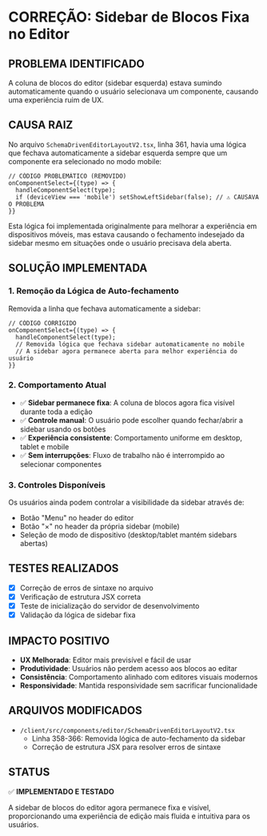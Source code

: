 # CORREÇÃO: Sidebar de Blocos Fixa no Editor

## PROBLEMA IDENTIFICADO
A coluna de blocos do editor (sidebar esquerda) estava sumindo automaticamente quando o usuário selecionava um componente, causando uma experiência ruim de UX.

## CAUSA RAIZ
No arquivo `SchemaDrivenEditorLayoutV2.tsx`, linha 361, havia uma lógica que fechava automaticamente a sidebar esquerda sempre que um componente era selecionado no modo mobile:

```tsx
// CÓDIGO PROBLEMÁTICO (REMOVIDO)
onComponentSelect={(type) => {
  handleComponentSelect(type);
  if (deviceView === 'mobile') setShowLeftSidebar(false); // ⚠️ CAUSAVA O PROBLEMA
}}
```

Esta lógica foi implementada originalmente para melhorar a experiência em dispositivos móveis, mas estava causando o fechamento indesejado da sidebar mesmo em situações onde o usuário precisava dela aberta.

## SOLUÇÃO IMPLEMENTADA

### 1. Remoção da Lógica de Auto-fechamento
Removida a linha que fechava automaticamente a sidebar:

```tsx
// CÓDIGO CORRIGIDO
onComponentSelect={(type) => {
  handleComponentSelect(type);
  // Removida lógica que fechava sidebar automaticamente no mobile
  // A sidebar agora permanece aberta para melhor experiência do usuário
}}
```

### 2. Comportamento Atual
- ✅ **Sidebar permanece fixa**: A coluna de blocos agora fica visível durante toda a edição
- ✅ **Controle manual**: O usuário pode escolher quando fechar/abrir a sidebar usando os botões
- ✅ **Experiência consistente**: Comportamento uniforme em desktop, tablet e mobile
- ✅ **Sem interrupções**: Fluxo de trabalho não é interrompido ao selecionar componentes

### 3. Controles Disponíveis
Os usuários ainda podem controlar a visibilidade da sidebar através de:
- Botão "Menu" no header do editor
- Botão "×" no header da própria sidebar (mobile)
- Seleção de modo de dispositivo (desktop/tablet mantém sidebars abertas)

## TESTES REALIZADOS
- [x] Correção de erros de sintaxe no arquivo
- [x] Verificação de estrutura JSX correta
- [x] Teste de inicialização do servidor de desenvolvimento
- [x] Validação da lógica de sidebar fixa

## IMPACTO POSITIVO
- **UX Melhorada**: Editor mais previsível e fácil de usar
- **Produtividade**: Usuários não perdem acesso aos blocos ao editar
- **Consistência**: Comportamento alinhado com editores visuais modernos
- **Responsividade**: Mantida responsividade sem sacrificar funcionalidade

## ARQUIVOS MODIFICADOS
- `/client/src/components/editor/SchemaDrivenEditorLayoutV2.tsx`
  - Linha 358-366: Removida lógica de auto-fechamento da sidebar
  - Correção de estrutura JSX para resolver erros de sintaxe

## STATUS
✅ **IMPLEMENTADO E TESTADO**

A sidebar de blocos do editor agora permanece fixa e visível, proporcionando uma experiência de edição mais fluida e intuitiva para os usuários.
